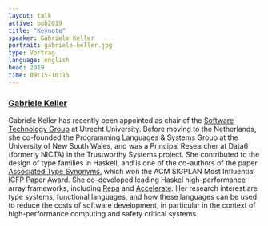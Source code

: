 ```yaml
---
layout: talk
active: bob2019
title: "Keynote"
speaker: Gabriele Keller
portrait: gabriele-keller.jpg
type: Vortrag
language: english
head: 2019
time: 09:15-10:15
---
```


### [Gabriele Keller](https://www.uu.nl/staff/GKKeller) 

Gabriele Keller has recently been appointed as chair of the 
[Software Technology Group](https://www.uu.nl/staff/organizationalchart/BETA/87/849/858)
at Utrecht University. Before moving to the
Netherlands, she co-founded the Programming Languages & Systems Group
at the University of New South Wales, and was a Principal Researcher
at Data6 (formerly NICTA) in the Trustworthy Systems project. She
contributed to the design of type families in Haskell, and is one of
the co-authors of the paper
[Associated Type Synonyms](https://www.microsoft.com/en-us/research/wp-content/uploads/2005/01/at-syns.pdf), which won the
ACM SIGPLAN Most Influential ICFP Paper Award. She co-developed
leading Haskel high-performance array frameworks, including
[Repa](https://hackage.haskell.org/package/repa) and
[Accelerate](https://hackage.haskell.org/package/accelerate). Her research interest are type systems, functional
languages, and how these languages can be used to reduce the costs of
software development, in particular in the context of high-performance
computing and safety critical systems.
